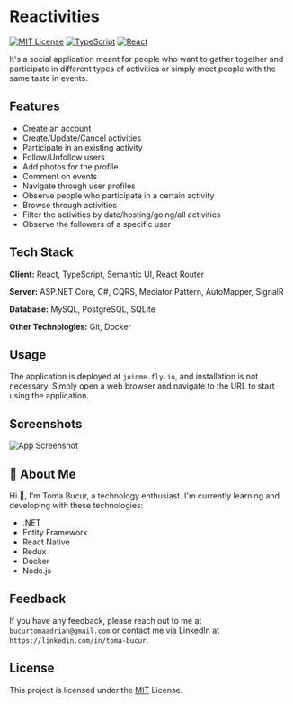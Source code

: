 # Reactivities

[![MIT License](https://img.shields.io/badge/License-MIT-green.svg)](https://choosealicense.com/licenses/mit/)
[![TypeScript](https://badges.frapsoft.com/typescript/code/typescript.svg?v=101)](https://github.com/microsoft/TypeScript)
[![React](https://badges.frapsoft.com/react/version/react-v16.svg?v=101)](https://reactjs.org/)

It's a social application meant for people who want to gather together and participate in different types of activities or simply meet people with the same taste in events.

## Features

- Create an account
- Create/Update/Cancel activities
- Participate in an existing activity
- Follow/Unfollow users
- Add photos for the profile
- Comment on events
- Navigate through user profiles
- Observe people who participate in a certain activity
- Browse through activities
- Filter the activities by date/hosting/going/all activities
- Observe the followers of a specific user

## Tech Stack

**Client:** React, TypeScript, Semantic UI, React Router

**Server:** ASP.NET Core, C#, CQRS, Mediator Pattern, AutoMapper, SignalR

**Database:** MySQL, PostgreSQL, SQLite

**Other Technologies:** Git, Docker

## Usage

The application is deployed at `joinme.fly.io`, and installation is not necessary. Simply open a web browser and navigate to the URL to start using the application.

## Screenshots

![App Screenshot](placeholder.png)

## 🚀 About Me

Hi 👋, I'm Toma Bucur, a technology enthusiast. I'm currently learning and developing with these technologies:

- .NET
- Entity Framework
- React Native
- Redux
- Docker
- Node.js

## Feedback

If you have any feedback, please reach out to me at `bucurtomaadrian@gmail.com` or contact me via LinkedIn at `https://linkedin.com/in/toma-bucur`.

## License

This project is licensed under the [MIT](https://choosealicense.com/licenses/mit/) License.
